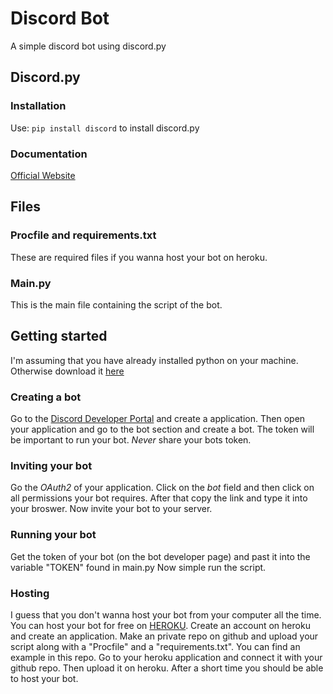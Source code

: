# Discord Bot

A simple discord bot using discord.py

## Discord.py
### Installation
Use: `pip install discord` to install discord.py
### Documentation 
[Official Website](https://discordpy.readthedocs.io/en/latest/#)

## Files
### Procfile and requirements.txt
These are required files if you wanna host your bot on heroku.
### Main.py
This is the main file containing the script of the bot. 

## Getting started
I'm assuming that you have already installed python on your machine. Otherwise download it [here](https://www.python.org)
### Creating a bot 
Go to the [Discord Developer Portal](https://discord.com/developers/) and create a application. 
Then open your application and go to the bot section and create a bot. The token will 
be important to run your bot. _Never_ share your bots token. 
### Inviting your bot
Go the *OAuth2* of your application. Click on the *bot* field and then click on all 
permissions your bot requires. After that copy the link and type it into your broswer.
Now invite your bot to your server.
### Running your bot
Get the token of your bot (on the bot developer page) and past it into the variable "TOKEN" found in main.py 
Now simple run the script.
### Hosting 
I guess that you don't wanna host your bot from your computer all the time. You can host your bot for free
on [HEROKU](https://www.heroku.com). Create an account on heroku and create an application. 
Make an private repo on github and upload your script along with a "Procfile" and a "requirements.txt". You 
can find an example in this repo. Go to your heroku application and connect it with your github repo. Then 
upload it on heroku. After a short time you should be able to host your bot.

